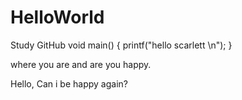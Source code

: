 # HelloWorld
Study GitHub
void main()
{
printf("hello scarlett \n");
}



where you are and are you happy.

Hello,
Can i be happy again?
